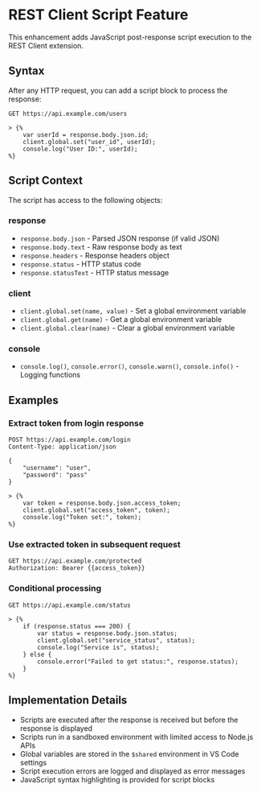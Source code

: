 # REST Client Script Feature

This enhancement adds JavaScript post-response script execution to the REST Client extension.

## Syntax

After any HTTP request, you can add a script block to process the response:

```http
GET https://api.example.com/users

> {%
    var userId = response.body.json.id;
    client.global.set("user_id", userId);
    console.log("User ID:", userId);
%}
```

## Script Context

The script has access to the following objects:

### response
- `response.body.json` - Parsed JSON response (if valid JSON)
- `response.body.text` - Raw response body as text
- `response.headers` - Response headers object
- `response.status` - HTTP status code
- `response.statusText` - HTTP status message

### client
- `client.global.set(name, value)` - Set a global environment variable
- `client.global.get(name)` - Get a global environment variable
- `client.global.clear(name)` - Clear a global environment variable

### console
- `console.log()`, `console.error()`, `console.warn()`, `console.info()` - Logging functions

## Examples

### Extract token from login response
```http
POST https://api.example.com/login
Content-Type: application/json

{
    "username": "user",
    "password": "pass"
}

> {%
    var token = response.body.json.access_token;
    client.global.set("access_token", token);
    console.log("Token set:", token);
%}
```

### Use extracted token in subsequent request
```http
GET https://api.example.com/protected
Authorization: Bearer {{access_token}}
```

### Conditional processing
```http
GET https://api.example.com/status

> {%
    if (response.status === 200) {
        var status = response.body.json.status;
        client.global.set("service_status", status);
        console.log("Service is", status);
    } else {
        console.error("Failed to get status:", response.status);
    }
%}
```

## Implementation Details

- Scripts are executed after the response is received but before the response is displayed
- Scripts run in a sandboxed environment with limited access to Node.js APIs
- Global variables are stored in the `$shared` environment in VS Code settings
- Script execution errors are logged and displayed as error messages
- JavaScript syntax highlighting is provided for script blocks

